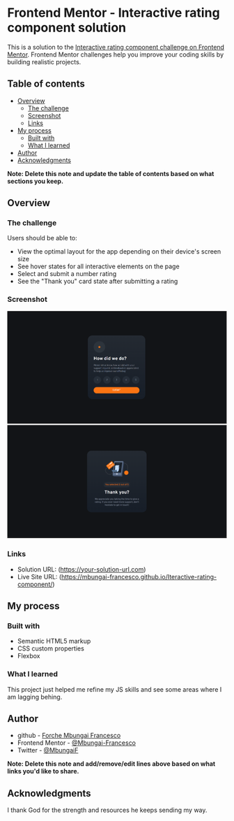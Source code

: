 # Frontend Mentor - Interactive rating component solution

This is a solution to the [Interactive rating component challenge on Frontend Mentor](https://www.frontendmentor.io/challenges/interactive-rating-component-koxpeBUmI). Frontend Mentor challenges help you improve your coding skills by building realistic projects. 

## Table of contents

- [Overview](#overview)
  - [The challenge](#the-challenge)
  - [Screenshot](#screenshot)
  - [Links](#links)
- [My process](#my-process)
  - [Built with](#built-with)
  - [What I learned](#what-i-learned)
- [Author](#author)
- [Acknowledgments](#acknowledgments)

**Note: Delete this note and update the table of contents based on what sections you keep.**

## Overview

### The challenge

Users should be able to:

- View the optimal layout for the app depending on their device's screen size
- See hover states for all interactive elements on the page
- Select and submit a number rating
- See the "Thank you" card state after submitting a rating

### Screenshot

![](./ScreenShots/1.png)
![](./ScreenShots/2.png)

### Links

- Solution URL: (https://your-solution-url.com)
- Live Site URL: (https://mbungai-francesco.github.io/Iteractive-rating-component/)

## My process

### Built with

- Semantic HTML5 markup
- CSS custom properties
- Flexbox

### What I learned

This project just helped me refine my JS skills and see some areas where I am lagging behing.


## Author

- github - [Forche Mbungai Francesco](https://github.com/Mbungai-Francesco)
- Frontend Mentor - [@Mbungai-Francesco](https://www.frontendmentor.io/profile/Mbungai-Francesco)
- Twitter - [@MbungaiF](https://twitter.com/MbungaiF)

**Note: Delete this note and add/remove/edit lines above based on what links you'd like to share.**

## Acknowledgments

I thank God for the strength and resources he keeps sending my way.